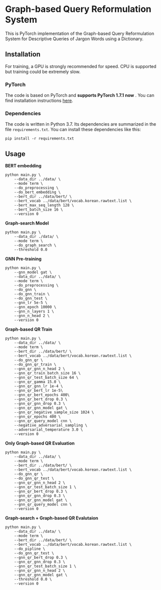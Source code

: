 # Graph-based Query Reformulation System
This is PyTorch implementation of the Graph-based Query Reformulation System for Descriptive Queries of Jargon Words using a Dictionary.

## Installation
For training, a GPU is strongly recommended for speed. CPU is supported but training could be extremely slow.

### PyTorch
The code is based on PyTorch and **supports PyTorch 1.7.1 now** . You can find installation instructions [here](http://pytorch.org/).

### Dependencies
The code is written in Python 3.7. Its dependencies are summarized in the file ```requirements.txt```. You can install these dependencies like this:
```
pip install -r requirements.txt
```

## Usage
**BERT embedding**
```
python main.py \
    --data_dir ../data/ \
    --mode term \
    --do_preprocessing \
    --do_bert_embedding \
    --bert_dir ../data/bert/ \
    --bert_vocab ../data/bert/vocab.korean.rawtext.list \
    --bert_max_seq_length 128 \
    --bert_batch_size 16 \
    --version 0
```

**Graph-search Model**
```
python main.py \
    --data_dir ./data/ \
    --mode term \
    --do_graph_search \
    --threshold 0.0 
```

**GNN Pre-training**
```
python main.py \
    --gnn_model gat \
    --data_dir ../data/ \
    --mode term \
    --do_preprocessing \
    --do_gnn \
    --do_gnn_train \
    --do_gnn_test \
    --gnn_lr 5e-5 \
    --gnn_epoch 10000 \
    --gnn_n_layers 1 \
    --gnn_n_head 2 \
    --version 0
```

**Graph-based QR Train**

```
python main.py \
    --data_dir ../data/ \
    --mode term \
    --bert_dir ../data/bert/ \
    --bert_vocab ../data/bert/vocab.korean.rawtext.list \
    --do_gnn_qr \
    --do_gnn_qr_train \
    --gnn_qr_gnn_n_head 2 \
    --gnn_qr_train_batch_size 16 \
    --gnn_qr_test_batch_size 64 \
    --gnn_qr_gamma 15.0 \
    --gnn_qr_gnn_lr 1e-4 \
    --gnn_qr_bert_lr 1e-5\
    --gnn_qr_bert_epochs 400\
    --gnn_qr_bert_drop 0.3 \
    --gnn_qr_gnn_drop 0.3 \
    --gnn_qr_gnn_model gat \
    --gnn_qr_negative_sample_size 1024 \
    --gnn_qr_epochs 400 \
    --gnn_qr_query_model cnn \
    --negative_adversarial_sampling \
    --adversarial_temperature 3.0 \
    --version 0
```

**Only Graph-based QR Evaluation**
```
python main.py \
    --data_dir ../data/ \
    --mode term \
    --bert_dir ../data/bert/ \
    --bert_vocab ../data/bert/vocab.korean.rawtext.list \
    --do_gnn_qr \
    --do_gnn_qr_test \
    --gnn_qr_gnn_n_head 2 \
    --gnn_qr_test_batch_size 1 \
    --gnn_qr_bert_drop 0.3 \
    --gnn_qr_gnn_drop 0.3 \
    --gnn_qr_gnn_model gat \
    --gnn_qr_query_model cnn \
    --version 0
```

**Graph-search + Graph-based QR Evalutaion**
```
python main.py \
    --data_dir ../data/ \
    --mode term \
    --bert_dir ../data/bert/ \
    --bert_vocab ../data/bert/vocab.korean.rawtext.list \
    --do_pipline \
    --do_gnn_qr_test \
    --gnn_qr_bert_drop 0.3 \
    --gnn_qr_gnn_drop 0.3 \
    --gnn_qr_test_batch_size 1 \
    --gnn_qr_gnn_n_head 2 \
    --gnn_qr_gnn_model gat \
    --threshold 0.0 \
    --version 0
```
